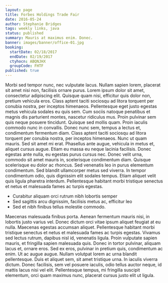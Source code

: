 ```yaml
---
layout: page
title: Forbes Holdings Trade Fair
date: 2016-05-24
author: Stephanie Bridges
tags: weekly links, java
status: published
summary: Mauris at maximus enim. Donec.
banner: images/banner/office-01.jpg
booking:
  startDate: 02/18/2017
  endDate: 02/19/2017
  ctyhocn: ABQNJHX
  groupCode: FHTF
published: true
---
```

Morbi sed tempor nunc, nec vulputate lacus. Nullam sapien lorem, placerat sit amet nisi non, facilisis ornare purus. Lorem ipsum dolor sit amet, consectetur adipiscing elit. Quisque quam nisi, efficitur quis dolor non, pretium vehicula eros. Class aptent taciti sociosqu ad litora torquent per conubia nostra, per inceptos himenaeos. Pellentesque eget justo egestas metus vehicula sodales eu quis sem. Cum sociis natoque penatibus et magnis dis parturient montes, nascetur ridiculus mus. Proin pulvinar sem quis neque posuere tincidunt. Quisque sed mollis quam.
Proin iaculis commodo nunc in convallis. Donec nunc sem, tempus a lectus et, condimentum fermentum diam. Class aptent taciti sociosqu ad litora torquent per conubia nostra, per inceptos himenaeos. Nunc ut quam mauris. Sed sit amet mi erat. Phasellus ante augue, vehicula in metus et, aliquet cursus augue. Etiam eu massa eu neque lacinia facilisis. Donec egestas ante nulla, eu egestas purus cursus nec. Donec velit urna, commodo sit amet mauris in, scelerisque condimentum diam. Quisque scelerisque eu dolor ac rhoncus. Sed venenatis leo in purus elementum condimentum. Sed blandit ullamcorper metus sed viverra. In tempor condimentum odio, quis dignissim elit sodales tempus. Etiam aliquet velit quis ligula pharetra interdum. Pellentesque habitant morbi tristique senectus et netus et malesuada fames ac turpis egestas.

* Curabitur aliquam orci rutrum nibh lobortis semper
* Sed sagittis arcu dignissim, facilisis metus ac, efficitur leo
* Sed et nibh finibus tellus molestie commodo.

Maecenas malesuada finibus porta. Aenean fermentum mauris nisi, in lobortis justo varius vel. Donec dictum orci vitae ipsum aliquet feugiat at eu nulla. Maecenas egestas accumsan aliquet. Pellentesque habitant morbi tristique senectus et netus et malesuada fames ac turpis egestas. Vivamus sed lectus rutrum, dapibus nisl id, venenatis ligula. Proin vulputate sapien mauris, et fringilla sapien malesuada quis. Donec in tortor pulvinar, aliquam lacus et, ornare eros. Sed ex eros, pulvinar in pretium quis, condimentum ac enim. Ut ac augue augue. Nullam volutpat lorem ac urna blandit pellentesque. Duis et aliquet sem, sit amet tristique urna. In iaculis viverra dictum. Donec facilisis, sem vel posuere iaculis, odio tellus auctor neque, id mattis lacus nisi vel elit. Pellentesque tempus, mi fringilla suscipit elementum, orci quam maximus nunc, placerat cursus justo elit ut ligula.
